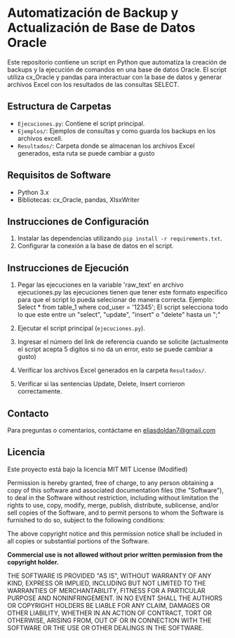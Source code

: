 # Automatización de Backup y Actualización de Base de Datos Oracle

Este repositorio contiene un script en Python que automatiza la creación de backups y la ejecución de comandos en una base de datos Oracle. El script utiliza cx_Oracle y pandas para interactuar con la base de datos y generar archivos Excel con los resultados de las consultas SELECT.

## Estructura de Carpetas

- `Ejecuciones.py`: Contiene el script principal.
- `Ejemplos/`: Ejemplos de consultas y como guarda los backups en los archivos excell. 
- `Resultados/`: Carpeta donde se almacenan los archivos Excel generados, esta ruta se puede cambiar a gusto

## Requisitos de Software

- Python 3.x
- Bibliotecas: cx_Oracle, pandas, XlsxWriter

## Instrucciones de Configuración

1. Instalar las dependencias utilizando `pip install -r requirements.txt`.
2. Configurar la conexión a la base de datos en el script.

## Instrucciones de Ejecución

1. Pegar las ejecuciones en la variable 'raw_text' en archivo ejecuciones.py las ejecuciones
   tienen que tener este formato especifico para que el script lo pueda selecionar de manera correcta.
      Ejemplo:
        Select * from table_1 where cod_user = '12345';
   El script selecciona todo lo que este entre un "select", "update", "insert" o "delete" hasta un ";"
    
3. Ejecutar el script principal (`ejecuciones.py`).
2. Ingresar el número del link de referencia cuando se solicite (actualmente el script acepta 5 digitos si no da un error, esto se puede cambiar a gusto) 
3. Verificar los archivos Excel generados en la carpeta `Resultados/`.
4. Verificar si las sentencias Update, Delete, Insert corrieron correctamente. 

## Contacto

Para preguntas o comentarios, contáctame en eliasdoldan7@gmail.com


## Licencia

Este proyecto está bajo la licencia MIT 
MIT License (Modified)

Permission is hereby granted, free of charge, to any person obtaining a copy of this software and associated documentation files (the "Software"), to deal in the Software without restriction, including without limitation the rights to use, copy, modify, merge, publish, distribute, sublicense, and/or sell copies of the Software, and to permit persons to whom the Software is furnished to do so, subject to the following conditions:

The above copyright notice and this permission notice shall be included in all copies or substantial portions of the Software.

**Commercial use is not allowed without prior written permission from the copyright holder.**

THE SOFTWARE IS PROVIDED "AS IS", WITHOUT WARRANTY OF ANY KIND, EXPRESS OR IMPLIED, INCLUDING BUT NOT LIMITED TO THE WARRANTIES OF MERCHANTABILITY, FITNESS FOR A PARTICULAR PURPOSE AND NONINFRINGEMENT. IN NO EVENT SHALL THE AUTHORS OR COPYRIGHT HOLDERS BE LIABLE FOR ANY CLAIM, DAMAGES OR OTHER LIABILITY, WHETHER IN AN ACTION OF CONTRACT, TORT OR OTHERWISE, ARISING FROM, OUT OF OR IN CONNECTION WITH THE SOFTWARE OR THE USE OR OTHER DEALINGS IN THE SOFTWARE.
